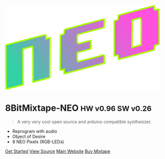 <!-- _coverpage.md -->

![logo](images/logo/neo_logo.svg)

# 8BitMixtape-NEO <small>HW v0.96 SW v0.26</small>

> A very very cool open source and arduino compatible synthesizer.

- Reprogram with audio
- Object of Desire
- 8 NEO Pixels (RGB-LEDs)

[Get Started](Home)
[View Source](https://github.com/8BitMixtape/8Bit-Mixtape-NEO)
[Main Website](http://neo.8bitmixtape.cc)
[Buy Mixtape](http://shop.8bitmixtape.cc/product/8bitmixtapeneokit/)
